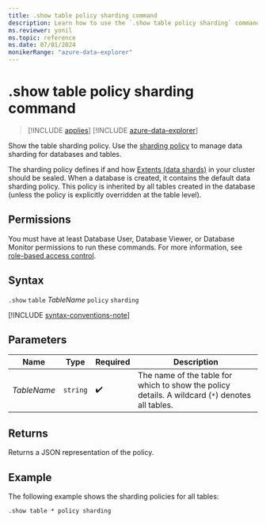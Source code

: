 ```yaml
---
title: .show table policy sharding command
description: Learn how to use the `.show table policy sharding` command to show the table's sharding policy.
ms.reviewer: yonil
ms.topic: reference
ms.date: 07/01/2024
monikerRange: "azure-data-explorer"
---
```

# .show table policy sharding command

> [!INCLUDE [applies](../includes/applies-to-version/applies.md)] [!INCLUDE [azure-data-explorer](../includes/applies-to-version/azure-data-explorer.md)]

Show the table sharding policy. Use the [sharding policy](../management/sharding-policy.md) to manage data sharding for databases and tables.  

The sharding policy defines if and how [Extents (data shards)](../management/extents-overview.md) in your cluster should be sealed. When a database is created, it contains the default data sharding policy. This policy is inherited by all tables created in the database (unless the policy is explicitly overridden at the table level).

## Permissions

You must have at least Database User, Database Viewer, or Database Monitor permissions to run these commands. For more information, see [role-based access control](../access-control/role-based-access-control.md).

## Syntax

`.show` `table` *TableName* `policy` `sharding`

[!INCLUDE [syntax-conventions-note](../includes/syntax-conventions-note.md)]

## Parameters

|Name|Type|Required|Description|
|--|--|--|--|
|*TableName*| `string` | :heavy_check_mark:|The name of the table for which to show the policy details. A wildcard (`*`) denotes all tables.|

## Returns

Returns a JSON representation of the policy.

## Example

The following example shows the sharding policies for all tables:

```kusto
.show table * policy sharding 
```
